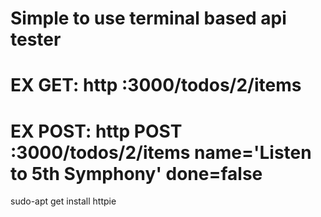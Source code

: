 # Simple to use terminal based api tester 
# EX GET: http :3000/todos/2/items 
# EX POST: http POST :3000/todos/2/items name='Listen to 5th Symphony' done=false
sudo-apt get install httpie

